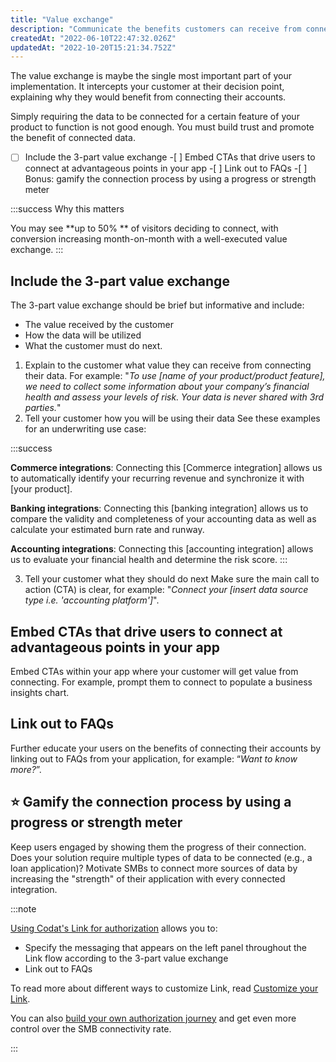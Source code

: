 ```yaml
---
title: "Value exchange"
description: "Communicate the benefits customers can receive from connecting their data"
createdAt: "2022-06-10T22:47:32.026Z"
updatedAt: "2022-10-20T15:21:34.752Z"
---
```


The value exchange is maybe the single most important part of your implementation. It intercepts your customer at their decision point, explaining why they would benefit from connecting their accounts.

Simply requiring the data to be connected for a certain feature of your product to function is not good enough. You must build trust and promote the benefit of connected data.

-[ ] Include the 3-part value exchange -[ ] Embed CTAs that drive users to connect at advantageous points in your app -[ ] Link out to FAQs -[ ] Bonus: gamify the connection process by using a progress or strength meter

:::success Why this matters

You may see **up to 50% ** of visitors deciding to connect, with conversion increasing month-on-month with a well-executed value exchange.
:::

## Include the 3-part value exchange

The 3-part value exchange should be brief but informative and include:

- The value received by the customer
- How the data will be utilized
- What the customer must do next.

1. Explain to the customer what value they can receive from connecting their data. For example:
   "_To use [name of your product/product feature], we need to collect some information about your company’s financial health and assess your levels of risk. Your data is never shared with 3rd parties._"
2. Tell your customer how you will be using their data
   See these examples for an underwriting use case:

:::success

**Commerce integrations**: Connecting this [Commerce integration] allows us to automatically identify your recurring revenue and synchronize it with [your product].

**Banking integrations**: Connecting this [banking integration] allows us to compare the validity and completeness of your accounting data as well as calculate your estimated burn rate and runway.

**Accounting integrations**: Connecting this [accounting integration] allows us to evaluate your financial health and determine the risk score.
:::

3. Tell your customer what they should do next
   Make sure the main call to action (CTA) is clear, for example: "_Connect your [insert data source type i.e. 'accounting platform']_".

## Embed CTAs that drive users to connect at advantageous points in your app

Embed CTAs within your app where your customer will get value from connecting. For example, prompt them to connect to populate a business insights chart.

## Link out to FAQs

Further educate your users on the benefits of connecting their accounts by linking out to FAQs from your application, for example: “_Want to know more?_”.

## ⭐ Gamify the connection process by using a progress or strength meter

Keep users engaged by showing them the progress of their connection. Does your solution require multiple types of data to be connected (e.g., a loan application)? Motivate SMBs to connect more sources of data by increasing the "strength" of their application with every connected integration.

:::note

[Using Codat's Link for authorization](https://docs.codat.io/docs/auth-flow) allows you to:

- Specify the messaging that appears on the left panel throughout the Link flow according to the 3-part value exchange
- Link out to FAQs

To read more about different ways to customize Link, read [Customize your Link](https://docs.codat.io/docs/set-up-link).

You can also [build your own authorization journey](https://docs.codat.io/docs/build-your-own-authorization-journey) and get even more control over the SMB connectivity rate.

:::
